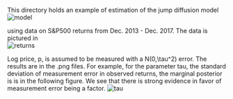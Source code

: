 This directory holds an example of estimation of the jump diffusion model 
![model](https://github.com/mcreel/SNM/blob/master/examples/JD/SimulationEstimation/model.png)

using data on S&P500 returns from Dec. 2013 - Dec. 2017. The data is pictured in  
![returns](https://github.com/mcreel/SNM/blob/master/examples/JD/SimulationEstimation/returns.svg)

Log price, p, is assumed to be measured with a N(0,\tau^2) error. The results are in the .png files. For example, for the parameter tau, the standard deviation of measurement error in observed returns, the marginal posterior is
is in the following figure. We see that there is strong evidence in favor of measurement error being a factor.
![tau](https://github.com/mcreel/SNM/blob/master/examples/JD/SP500/tau.png)

